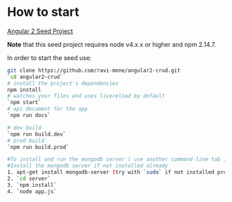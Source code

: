 
# How to start

[Angular 2 Seed Project](https://github.com/mgechev/angular2-seed)

**Note** that this seed project requires node v4.x.x or higher and npm 2.14.7.

In order to start the seed use:


```bash
git clone https://github.com/ravi-mone/angular2-crud.git
`cd angular2-crud`
# install the project's dependencies
npm install
# watches your files and uses livereload by default
`npm start`
# api document for the app
`npm run docs`

# dev build
`npm run build.dev`
# prod build
`npm run build.prod`

#To install and run the mongodb server ( use another command-line tab )
#Install the mongodb server if not installed already
1. apt-get install mongodb-server (try with `sudo` if not installed properly)
2. `cd server`
3. `npm install`
4. `node app.js`
```
